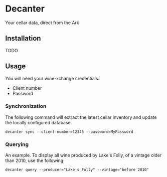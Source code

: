 # Decanter
Your cellar data, direct from the Ark

## Installation

TODO

## Usage

You will need your wine-xchange credentials:

* Client number
* Password

### Synchronization

The following command will extract the latest cellar inventory and update the
locally configured database.

```
decanter sync --client-number=12345 --password=MyPassword
```

### Querying

An example. To display all wine produced by Lake's Folly, of a vintage older than 2010, use the following:

```
decanter query --producer="Lake's Folly" --vintage="before 2010"
```
